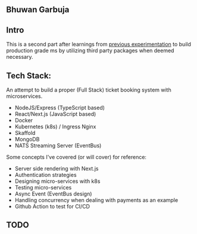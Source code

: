 ## Bhuwan Garbuja

## Intro

This is a second part after learnings from [previous experimentation](https://github.com/bhuone-garbu/ms-blog) to build production grade ms by utilizing third party packages when deemed necessary.

## Tech Stack:

An attempt to build a proper (Full Stack) ticket booking system with microservices.

* NodeJS/Express (TypeScript based)
* React/Next.js (JavaScript based)
* Docker
* Kubernetes (k8s) / Ingress Nginx
* Skaffold
* MongoDB
* NATS Streaming Server (EventBus)

Some concepts I've covered (or will cover) for reference:

* Server side rendering with Next.js
* Authentication strategies
* Designing micro-services with k8s
* Testing micro-services
* Async Event (EventBus design)
* Handling concurrency when dealing with payments as an example
* Github Action to test for CI/CD

## TODO


